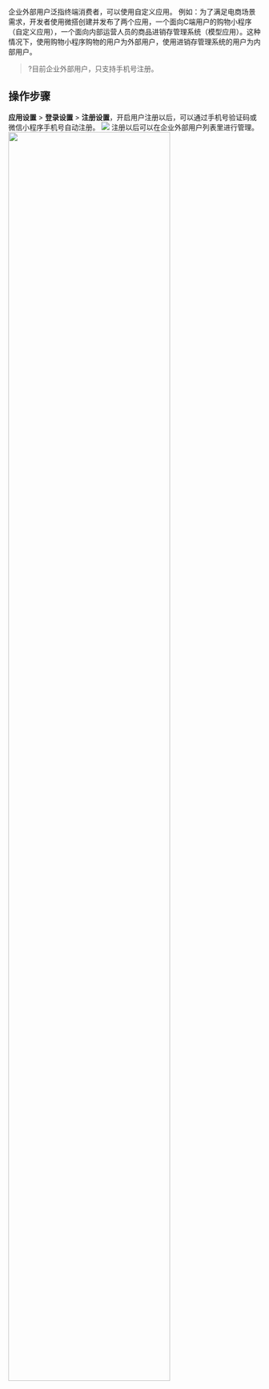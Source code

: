 企业外部用户泛指终端消费者，可以使用自定义应用。
例如：为了满足电商场景需求，开发者使用微搭创建并发布了两个应用，一个面向C端用户的购物小程序（自定义应用），一个面向内部运营人员的商品进销存管理系统（模型应用）。这种情况下，使用购物小程序购物的用户为外部用户，使用进销存管理系统的用户为内部用户。
>?目前企业外部用户，只支持手机号注册。

## 操作步骤
**应用设置** > **登录设置** > **注册设置**，开启用户注册以后，可以通过手机号验证码或微信小程序手机号自动注册。
![](https://qcloudimg.tencent-cloud.cn/raw/0ee9f0b2a38fa547d951c81e58a92226.png)
注册以后可以在企业外部用户列表里进行管理。
<img src = "https://qcloudimg.tencent-cloud.cn/raw/ef6ec4fc34edaf6cf1f8796c4f2bdc95.png" style="width: 80%">
